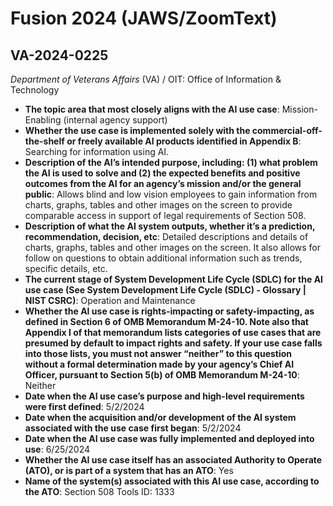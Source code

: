 # Fusion 2024 (JAWS/ZoomText)
## VA-2024-0225
_Department of Veterans Affairs_ (VA) / OIT: Office of Information & Technology


+ **The topic area that most closely aligns with the AI use case**: Mission-Enabling (internal agency support)
+ **Whether the use case is implemented solely with the commercial-off-the-shelf or freely available AI products identified in Appendix B**: Searching for information using AI.
+ **Description of the AI’s intended purpose, including: (1) what problem the AI is used to solve and (2) the expected benefits and positive outcomes from the AI for an agency’s mission and/or the general public**: Allows blind and low vision employees to gain information from charts, graphs, tables and other images on the screen to provide comparable access in support of legal requirements of Section 508.
+ **Description of what the AI system outputs, whether it’s a prediction, recommendation, decision, etc**: Detailed descriptions and details of charts, graphs, tables and other images on the screen. It also allows for follow on questions to obtain additional information such as trends, specific details, etc.
+ **The current stage of System Development Life Cycle (SDLC) for the AI use case (See System Development Life Cycle (SDLC) - Glossary | NIST CSRC)**: Operation and Maintenance
+ **Whether the AI use case is rights-impacting or safety-impacting, as defined in Section 6 of OMB Memorandum M-24-10. Note also that Appendix I of that memorandum lists categories of use cases that are presumed by default to impact rights and safety. If your use case falls into those lists, you must not answer “neither” to this question without a formal determination made by your agency’s Chief AI Officer, pursuant to Section 5(b) of OMB Memorandum M-24-10**: Neither
+ **Date when the AI use case’s purpose and high-level requirements were first defined**: 5/2/2024
+ **Date when the acquisition and/or development of the AI system associated with the use case first began**: 5/2/2024
+ **Date when the AI use case was fully implemented and deployed into use**: 6/25/2024
+ **Whether the AI use case itself has an associated Authority to Operate (ATO), or is part of a system that has an ATO**: Yes
+ **Name of the system(s) associated with this AI use case, according to the ATO**: Section 508 Tools ID: 1333